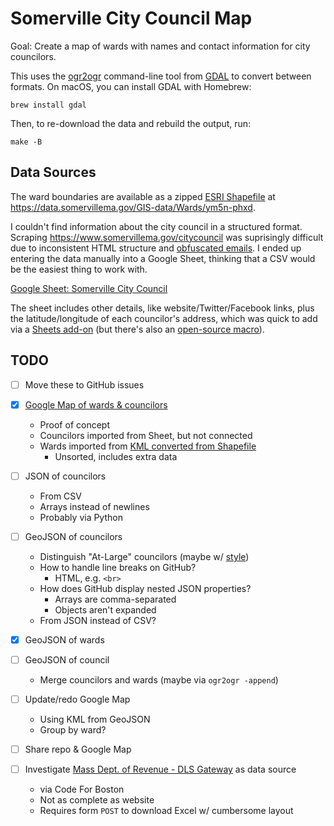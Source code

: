 # Somerville City Council Map

Goal: Create a map of wards with names and contact information for city councilors.

This uses the [ogr2ogr](https://gdal.org/programs/ogr2ogr.html) command-line tool from [GDAL](https://gdal.org/) to convert between formats. On macOS, you can install GDAL with Homebrew:

```
brew install gdal
```

Then, to re-download the data and rebuild the output, run:

```
make -B
```

## Data Sources

The ward boundaries are available as a zipped [ESRI Shapefile](https://en.wikipedia.org/wiki/Shapefile) at <https://data.somervillema.gov/GIS-data/Wards/ym5n-phxd>.

I couldn't find information about the city council in a structured format. Scraping <https://www.somervillema.gov/citycouncil> was suprisingly difficult due to inconsistent HTML structure and [obfuscated emails](https://www.somervillema.gov/cdn-cgi/l/email-protection#4d3e393f2837222c39212c3f2a280d2a202c2421632e2220). I ended up entering the data manually into a Google Sheet, thinking that a CSV would be the easiest thing to work with.

[Google Sheet: Somerville City Council](https://docs.google.com/spreadsheets/d/1JCxK8rt9akj3HUKUE54cydyKgTsZnA9iSNZEGP_6d8Q)

The sheet includes other details, like website/Twitter/Facebook links, plus the latitude/longitude of each councilor's address, which was quick to add via a [Sheets add-on](https://gsuite.google.com/marketplace/app/geocode_by_awesome_table/904124517349) (but there's also an [open-source macro](https://github.com/nuket/google-sheets-geocoding-macro)).

## TODO

- [ ] Move these to GitHub issues

- [x] [Google Map of wards & councilors](https://www.google.com/maps/d/edit?mid=1NdzlUAOXIOcEXqEbAkA9X0g-auts70Ue)
    - Proof of concept
    - Councilors imported from Sheet, but not connected
    - Wards imported from [KML converted from Shapefile](https://mygeodata.cloud/converter/shp-to-kml)
        - Unsorted, includes extra data

- [ ] JSON of councilors
    - From CSV
    - Arrays instead of newlines
    - Probably via Python

- [ ] GeoJSON of councilors
    - Distinguish "At-Large" councilors (maybe w/ [style](https://docs.github.com/en/github/managing-files-in-a-repository/mapping-geojson-files-on-github#styling-features))
    - How to handle line breaks on GitHub?
        - HTML, e.g. `<br>`
    - How does GitHub display nested JSON properties?
        - Arrays are comma-separated
        - Objects aren't expanded
    - From JSON instead of CSV?

- [x] GeoJSON of wards

- [ ] GeoJSON of council
    - Merge councilors and wards (maybe via `ogr2ogr -append`)

- [ ] Update/redo Google Map
    - Using KML from GeoJSON
    - Group by ward?

- [ ] Share repo & Google Map

- [ ] Investigate [Mass Dept. of Revenue - DLS Gateway](https://dlsgateway.dor.state.ma.us/gateway/DLSPublic/Search#) as data source
    - via Code For Boston
    - Not as complete as website
    - Requires form `POST` to download Excel w/ cumbersome layout
